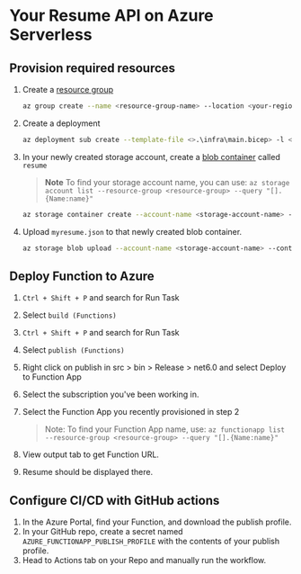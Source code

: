 # Your Resume API on Azure Serverless

## Provision required resources

1. Create a [resource group](https://learn.microsoft.com/azure/azure-resource-manager/management/manage-resource-groups-portal#what-is-a-resource-group)
    ``` sh
    az group create --name <resource-group-name> --location <your-region>
    ```

2. Create a deployment
    ```sh
    az deployment sub create --template-file <>.\infra\main.bicep> -l <your-region>   
    ```

3. In your newly created storage account, create a [blob container](https://learn.microsoft.com/azure/storage/blobs/storage-quickstart-blobs-cli) called `resume`

    > **Note**
    > To find your storage account name, you can use:
    > `az storage account list --resource-group <resource-group> --query "[].{Name:name}"`
    ```sh
    az storage container create --account-name <storage-account-name> --name resume
    ```

 4. Upload `myresume.json` to that newly created blob container. 
    ```sh
    az storage blob upload --account-name <storage-account-name> --container-name resume --name myresume.json --file myresume.json 
    ```

## Deploy Function to Azure

1. `Ctrl + Shift + P` and search for Run Task
2. Select `build (Functions)`
3. `Ctrl + Shift + P` and search for Run Task
4. Select `publish (Functions)`
5. Right click on publish in src > bin > Release > net6.0 and select Deploy to Function App
6. Select the subscription you've been working in.
7. Select the Function App you recently provisioned in step 2

    > Note:
    > To find your Function App name, use:
    `az functionapp list --resource-group <resource-group> --query "[].{Name:name}"`

12. View output tab to get Function URL.
13. Resume should be displayed there.

## Configure CI/CD with GitHub actions

1. In the Azure Portal, find your Function, and download the publish profile.
2. In your GitHub repo, create a secret named `AZURE_FUNCTIONAPP_PUBLISH_PROFILE` with the contents of your publish profile.
3. Head to Actions tab on your Repo and manually run the workflow. 

